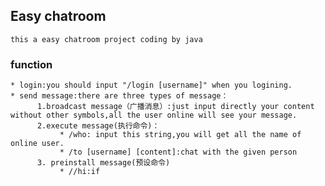 ## Easy chatroom
    this a easy chatroom project coding by java
 ### function
    * login:you should input "/login [username]" when you logining.
    * send message:there are three types of message：
          1.broadcast message（广播消息）:just input directly your content without other symbols,all the user online will see your message.
          2.execute message(执行命令)：
               * /who: input this string,you will get all the name of online user.
               * /to [username] [content]:chat with the given person
          3. preinstall message(预设命令)
               * //hi:if 